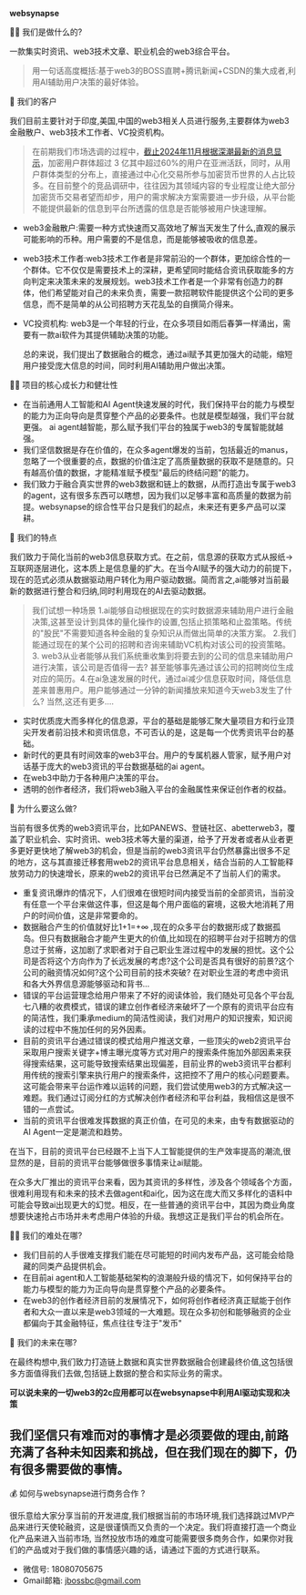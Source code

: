 
**websynapse**

🙋‍♀️ 我们是做什么的?

一款集实时资讯、web3技术文章、职业机会的web3综合平台。

> 用一句话高度概括:基于web3的BOSS直聘+腾讯新闻+CSDN的集大成者,利用AI辅助用户决策的最好体验。


👤 我们的客户

我们目前主要针对于印度,美国,中国的web3相关人员进行服务,主要群体为web3金融散户、web3技术工作者、VC投资机构。

> 在前期我们市场选调的过程中，[截止2024年11月根据深潮最新的消息显示](https://www.techflowpost.com/article/detail_21715.html)，加密用户群体超过 3 亿其中超过60%的用户在亚洲活跃，同时，从用户群体类型的分布上，直接通过中心化交易所参与加密货币世界的人占比较多。在目前整个的竞品调研中，往往因为其领域内容的专业程度让绝大部分加密货币交易者望而却步，用户的需求解决方案需要进一步升级，从平台能不能提供最新的信息到平台所透露的信息是否能够被用户快速理解。

+ web3金融散户:需要一种方式快速而又高效地了解当天发生了什么,直观的展示可能影响的币种。用户需要的不是信息，而是能够被吸收的信息差。
+ web3技术工作者:web3技术工作者是非常前沿的一个群体，更加综合性的一个群体。它不仅仅是需要技术上的深耕，更希望同时能结合资讯获取能多的方向判定来决策未来的发展规划。web3技术工作者是一个非常有创造力的群体，他们希望能对自己的未来负责，需要一款招聘软件能提供这个公司的更多信息，而不是简单的从公司招聘方天花乱坠的自撰简介得来。
+ VC投资机构: web3是一个年轻的行业，在众多项目如雨后春笋一样涌出，需要有一款ai软件为其提供辅助决策的功能。

  总的来说，我们提出了数据融合的概念，通过ai赋予其更加强大的动能，缩短用户接受庞大信息的时间，同时利用AI辅助用户做出决策。


👩‍💻 项目的核心成长力和健壮性

+ 在当前通用人工智能和AI Agent快速发展的时代，我们保持平台的能力与模型的能力为正向导向是贯穿整个产品的必要条件。也就是模型越强，我们平台就更强。 ai agent越智能，那么赋予我们平台的独属于web3的专属智能就越强。
+ 我们坚信数据是存在价值的，在众多agent爆发的当前，包括最近的manus，忽略了一个很重要的点，数据的价值注定了高质量数据的获取不是随意的。只有越高价值的数据，才能精准赋予模型"最后的终结问题"的能力。
+ 我们致力于融合真实世界的web3数据和链上的数据，从而打造出专属于web3的agent，这有很多东西可以瞎想，因为我们以足够丰富和高质量的数据为前提。websynapse的综合性平台只是我们的起点，未来还有更多产品可以深耕。


🌈 我们的特点

我们致力于简化当前的web3信息获取方式。在之前，信息源的获取方式从报纸->互联网逐层进化，这本质上是信息量的扩大。在当今AI赋予的强大动力的前提下，现在的范式必须从数据驱动用户转化为用户驱动数据。简而言之,ai能够对当前最新的数据进行整合和归纳,同时利用现在的AI去驱动数据。

> 我们试想一种场景 1.ai能够自动根据现在的实时数据源来辅助用户进行金融决策,这甚至设计到具体的量化操作的设置,包括止损策略和止盈策略。传统的"股民"不需要知道各种金融的复杂知识从而做出简单的决策方案。 2.我们能通过现在的某个公司的招聘和咨询来辅助VC机构对该公司的投资策略。3. web3从业者能够从我们系统重收集到将要去到的公司的信息来辅助用户进行决策，该公司是否值得一去? 甚至能够事先通过该公司的招聘岗位生成对应的简历。4.在ai急速发展的时代，通过ai减少信息获取时间，降低信息差来普惠用户。用户能够通过一分钟的新闻播放来知道今天web3发生了什么? 当然,这还有更多....

+ 实时优质庞大而多样化的信息源，平台的基础是能够汇聚大量项目方和行业顶尖开发者前沿技术和资讯信息，不可否认的是，这是每一个优秀资讯平台的基础。
+ 新时代的更具有时间效率的web3平台。用户的专属机器人管家，赋予用户对话基于庞大的web3资讯的平台数据基础的ai agent。
+ 在web3中助力于各种用户决策的平台。
+ 透明的创作者经济，我们将web3融入平台的金融属性来保证创作者的权益。


🍿 为什么要这么做?

当前有很多优秀的web3资讯平台，比如PANEWS、登链社区、abetterweb3，覆盖了职业机会、实时资讯、web3技术等大量的渠道，给予了开发者或者从业者更多更好更快地了解web3的机会，但是当前的web3资讯平台仍然暴露出很多不足的地方，这与其直接迁移套用web2的资讯平台息息相关，结合当前的人工智能释放劳动力的快速增长，原来的web2的资讯平台已然满足不了当前人们的需求。

+ 重复资讯爆炸的情况下，人们很难在很短时间内接受当前的全部资讯，当前没有任意一个平台来做这件事，但这是每个用户面临的窘境，这极大地消耗了用户的时间价值，这是非常要命的。
+ 数据融合产生的价值就好比1+1=+∞ ,现在的众多平台的数据形成了数据孤岛。但只有数据融合才能产生更大的价值,比如现在的招聘平台对于招聘方的信息过于贫瘠，这加剧了求职者对于自己职业生涯过程中的发展的担忧。这个公司是否将这个方向作为了长远发展的考虑?这个公司是否具有很好的前景?这个公司的融资情况如何?这个公司目前的技术突破? 在对职业生涯的考虑中资讯和各大外界信息源能够驱动和背书...
+ 错误的平台运营理念给用户带来了不好的阅读体验，我们随处可见各个平台乱七八糟的收费模式，错误的建立创作者经济来破坏了一个原有的资讯平台应有的简洁性，我们秉承medium的简洁性阅读，我们对用户的知识搜索，知识阅读的过程中不施加任何的另外因素。
+ 目前的资讯平台通过错误的模式给用户推送文章，一些顶尖的web2资讯平台采取用户搜索关键字+博主曝光度等方式对用户的搜索条件施加外部因素来获得搜索结果，这可能导致搜索结果出现偏差，目前业界的web3资讯平台都利用传统的搜索引擎来执行用户的搜索条件，这把控不了用户的核心问题要素。这可能会带来平台运作难以运转的问题，我们尝试使用web3的方式解决这一难题。我们通过订阅分红的方式解决创作者经济和平台利益，我相信这是很不错的一点尝试。
+ 当前的资讯平台很难发挥数据的真正价值，在可见的未来，由专有数据驱动的AI Agent一定是潮流和趋势。


在当下，目前的资讯平台已经跟不上当下人工智能提供的生产效率提高的潮流,很显然的是，目前的资讯平台能够做很多事情来让ai赋能。

在众多大厂推出的资讯平台来看，因为其资讯的多样性，涉及各个领域各个方面，很难利用现有和未来的技术去做agent和ai化，因为这在庞大而又多样化的语料中可能会导致ai出现更大的幻觉。相反，在一些普通的资讯平台中，其因为商业角度想要快速抢占市场并未考虑用户体验的升级。我想这正是我们平台的机会所在。


👩‍💻  我们的难处在哪?

+ 我们目前的人手很难支撑我们能在尽可能短的时间内发布产品，这可能会给隐藏的同类产品提供机会。
+ 在目前ai agent和人工智能基础架构的浪潮般升级的情况下，如何保持平台的能力与模型的能力为正向导向是贯穿整个产品的必要条件。
+ 在web3的创作者经济目前的发展情况下，如何将创作者经济真正赋能于创作者和大众一直以来是web3领域的一大难题。现在众多初创和能够融资的企业都偏向于其金融特征，焦点往往专注于"发币"


🧙 我们的未来在哪?

在最终构想中,我们致力打造链上数据和真实世界数据融合创建最终价值,这包括很多方面值得我们去做,包括链上数据的整合和实际业务的需求。

**可以说未来的一切web3的2c应用都可以在websynapse中利用AI驱动实现和决策**

## **我们坚信只有难而对的事情才是必须要做的理由,前路充满了各种未知因素和挑战，但在我们现在的脚下，仍有很多需要做的事情。**

💰 如何与websynapse进行商务合作 ?

很乐意给大家分享当前的开发进度,我们根据当前的市场环境,我们选择跳过MVP产品来进行天使轮融资，这是很谨慎而又负责的一个决定。我们将直接打造一个商业化产品来进入当前市场, 当然投放市场的难度可能需要很多商务合作，如果你对我们的产品或对于我们做的事情感兴趣的话，请通过下面的方式进行联系。

+  微信号: 18080705675
+  Gmail邮箱: jbossbc@gmail.com


<!--
🌈 Contribution guidelines - how can the community get involved?
👩‍💻 Useful resources - where can the community find your docs? Is there anything else the community should know?
🍿 Fun facts - what does your team eat for breakfast?
🧙 Remember, you can do mighty things with the power of [Markdown](https://docs.github.com/github/writing-on-github/getting-started-with-writing-and-formatting-on-github/basic-writing-and-formatting-syntax)
-->
